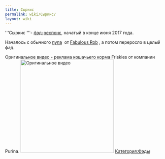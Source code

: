 ```yaml
---
title: Сыркис
permalink: wiki/Сыркис/
layout: wiki
---
```


'''Сыркис '''- [фэд-респонс](фэд-респонс "wikilink"), начатый в конце
июня 2017 года.

Началось с обычного [пупа](https://youtu.be/x9cOUazH3zQ)  от [Fabulous
Rob](/wiki/Fabulous_Rob "wikilink") , а потом переросло в целый фэд. 

Оригинальное видео - реклама кошачьего корма Friskies от компании
Purina.
<img src="Friskies" title="fig:Оригинальное видео" width="303" height="303" alt="Оригинальное видео" />
[Категория:Фэды](Категория:Фэды "wikilink")
